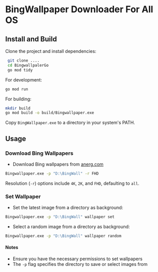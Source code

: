
# BingWallpaper Downloader For All OS


## Install and Build

Clone the project and install dependencies:

```sh
 git clone ....
 cd BingwallpalerGo
 go mod tidy 
```

For development:

```sh
go mod run
```

For building:

```sh
mkdir build
go mod build -o build/Bingwallpaper.exe
```

Copy `BingWallpaper.exe` to a directory in your system's PATH.


## Usage

### Download Bing Wallpapers

- Download Bing wallpapers from [anerg.com](https://bingwallpaper.anerg.com:)

```sh
Bingwallpaper.exe -p "D:\BingWall" -r FHD
```

Resolution (`-r`) options include `4K`, `2K`, and `FHD`, defaulting to `all`.

### Set Wallpaper

- Set the latest image from a directory as background:

```sh
Bingwallpaper.exe -p "D:\BingWall" wallpaper set
```

- Select a random image from a directory as background:

```sh
Bingwallpaper.exe -p "D:\BingWall" wallpaper random
```

#### Notes

- Ensure you have the necessary permissions to set wallpapers
- The `-p` flag specifies the directory to save or select images from
